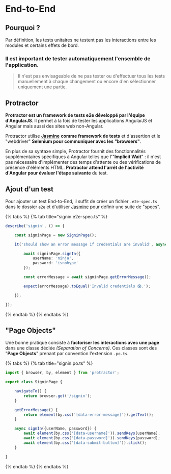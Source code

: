 # End-to-End

## Pourquoi ?

Par définition, les tests unitaires ne testent pas les interactions entre les modules et certains effets de bord.

### Il est important de tester automatiquement l'ensemble de l'application.

> Il n'est pas envisageable de ne pas tester ou d'effectuer tous les tests manuellement à chaque changement ou encore d'en sélectionner uniquement une partie.

## Protractor

**Protractor est un framework de tests e2e développé par l'équipe d'AngularJS**. Il permet à la fois de tester les applications AngularJS et Angular mais aussi des sites web non-Angular.

Protractor utilise [**Jasmine**](unit-testing/jasmine.md) **comme framework de tests** et d'assertion et le "webdriver" **Selenium pour communiquer avec les "browsers"**.

En plus de sa syntaxe simple, Protractor fournit des fonctionnalités supplémentaires spécifiques à Angular telles que l'"**Implicit Wait**" : il n'est pas nécessaire d'implémenter des temps d'attente ou des vérifications de présence d'éléments HTML. **Protractor attend l'arrêt de l'activité d'Angular pour évaluer l'étape suivante** du test.

## Ajout d'un test

Pour ajouter un test End-to-End, il suffit de créer un fichier `.e2e-spec.ts` dans le dossier `e2e` et d'utiliser [Jasmine](unit-testing/jasmine.md) pour définir une suite de "specs".

{% tabs %}
{% tab title="signin.e2e-spec.ts" %}
```typescript
describe('signin', () => {

    const signinPage = new SigninPage();

    it('should show an error message if credentials are invalid', async () => {

        await signinPage.signIn({
            userName: 'ninja',
            password: 'isnohype'
        });

        const errorMessage = await signinPage.getErrorMessage();

        expect(errorMessage).toEqual('Invalid credentials 😱.');

    });

});
```
{% endtab %}
{% endtabs %}

## "Page Objects"

Une bonne pratique consiste à **factoriser les interactions avec une page** dans une classe dédiée _\(Separation of Concerns\)_. Ces classes sont des "**Page Objects**" prenant par convention l'extension `.po.ts`.

{% tabs %}
{% tab title="signin.po.ts" %}
```typescript
import { browser, by, element } from 'protractor';

export class SigninPage {

    navigateTo() {
        return browser.get('/signin');
    }

    getErrorMessage() {
        return element(by.css('[data-error-message]')).getText();
    }

    async signIn({userName, password}) {
        await element(by.css('[data-username]')).sendKeys(userName);
        await element(by.css('[data-password]')).sendKeys(password);
        await element(by.css('[data-submit-button]')).click();
    }

}
```
{% endtab %}
{% endtabs %}

